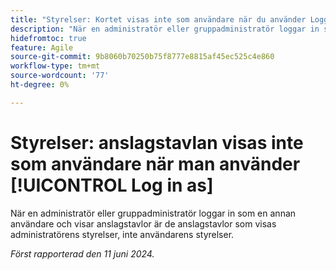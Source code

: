 ```yaml
---
title: "Styrelser: Kortet visas inte som användare när du använder Logga in som"
description: "När en administratör eller gruppadministratör loggar in som en annan användare och visar anslagstavlor är de anslagstavlor som visas administratörens styrelser, inte användarens styrelser."
hidefromtoc: true
feature: Agile
source-git-commit: 9b8060b70250b75f8777e8815af45ec525c4e860
workflow-type: tm+mt
source-wordcount: '77'
ht-degree: 0%

---
```



# Styrelser: anslagstavlan visas inte som användare när man använder [!UICONTROL Log in as]

När en administratör eller gruppadministratör loggar in som en annan användare och visar anslagstavlor är de anslagstavlor som visas administratörens styrelser, inte användarens styrelser.

_Först rapporterad den 11 juni 2024._
